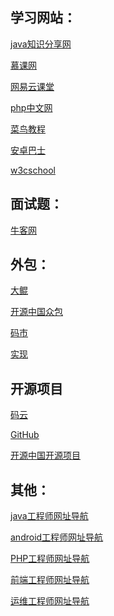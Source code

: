 



学习网站：
--
[java知识分享网](http://www.java1234.com/)

[慕课网](https://www.imooc.com/)

[网易云课堂](http://study.163.com/)

[php中文网](http://m.php.cn/course.html)

[菜鸟教程](http://www.runoob.com/)

[安卓巴士](http://www.apkbus.com/forum.php)

[w3cschool](https://www.w3cschool.cn/)

面试题：
--
[牛客网](https://www.nowcoder.com/contestRoom)

外包：
---
[大鲲](https://pro.lagou.com/project/)

[开源中国众包](https://zb.oschina.net/)

[码市](https://codemart.com/)

[实现](https://shixian.com/)

开源项目
--
[码云](https://gitee.com/)

[GitHub](https://github.com/)

[开源中国开源项目](https://www.oschina.net/project/tag/342/android-ui)

其他：
---
[java工程师网址导航](http://www.gogeeks.cn/job/2/Java%E5%B7%A5%E7%A8%8B%E5%B8%88)

[android工程师网址导航](http://www.gogeeks.cn/job/10/Android)

[PHP工程师网址导航](http://www.gogeeks.cn/job/7/PHP%E5%B7%A5%E7%A8%8B%E5%B8%88)

[前端工程师网址导航](http://www.gogeeks.cn/job/12/%E5%89%8D%E7%AB%AF%E5%BC%80%E5%8F%91)

[运维工程师网址导航](http://www.gogeeks.cn/job/18/%E8%BF%90%E7%BB%B4%E5%B7%A5%E7%A8%8B%E5%B8%88)

